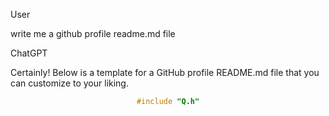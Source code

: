 User

write me a github profile readme.md file

ChatGPT

Certainly! Below is a template for a GitHub profile README.md file that you can customize to your liking. 

<div align="center">

```c
#include "Q.h"
```

<br>
